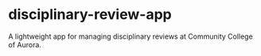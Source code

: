 # disciplinary-review-app
A lightweight app for managing disciplinary reviews at Community College of Aurora.
